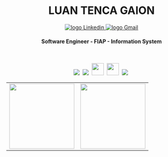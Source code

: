 <div align="center">
 <h1> 
   LUAN TENCA GAION
 </h1>
</div>

<p align="center">
   <a href="https://www.linkedin.com/in/luantg/">
    <img alt="logo Linkedin" src="https://img.shields.io/badge/LinkedIn-0077B5?style=for-the-badge&logo=linkedin&logoColor=white">
  </a>
  
<a href="mailto: luantgaion562@gmail.com">
    <img alt="logo Gmail" src="https://img.shields.io/badge/Gmail-D14836?style=for-the-badge&logo=gmail&logoColor=white">
  </a>
</p>

<h4 align="center"> 
  Software Engineer - FIAP - Information System
</h4>

<br>

<p align="center">
  <!-- Java Icon --> 
  <!-- <img src="https://icons-for-free.com/download-icon-super+tiny+icons+java-1324450741629650713_512.png" height="32"/>&nbsp; --> 
  <!-- CSS Icon -->
  <img src="https://user-images.githubusercontent.com/35739995/122655003-80cf5a80-d125-11eb-9718-c0d416a29986.png">&nbsp;
  <!-- JS Icon -->
  <img src="https://user-images.githubusercontent.com/35739995/122655023-a78d9100-d125-11eb-89b8-f006041d9d4a.png">&nbsp;
  <!-- Python Icon -->
  <img src="https://cdn3.iconfinder.com/data/icons/logos-and-brands-adobe/512/267_Python-512.png" height="32">&nbsp;
  <!-- Arduino Icon -->
  <img src="https://static-00.iconduck.com/assets.00/file-type-arduino-icon-512x512-lyuj2qji.png" height="32"/>&nbsp;
  <!-- PL/SQL Icon -->
  <!-- <img src="https://icons-for-free.com/download-icon-vscode+icons+type+sql-1324451491579630520_512.png" height="32"/>&nbsp; --> 
  <!-- Git Icon -->
  <img src="https://user-images.githubusercontent.com/35739995/122655117-7c577180-d126-11eb-9b30-3591b1252bb5.png">&nbsp;
  
 </p>
 
 
<table  align="center">
   <td>
       <img height='172' src='https://github-readme-stats.vercel.app/api/top-langs/?username=luantgaion&layout=compact&theme=react'> 
    </td> 
    <td>
       <img height='172' src='https://github-readme-stats.vercel.app/api?username=luantgaion&show_icons=true&theme=react'> 
    </td> 
</table> 

